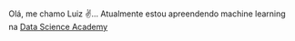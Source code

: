 Olá, me chamo Luiz :v:...
Atualmente estou apreendendo machine learning na [Data Science Academy](https://www.datascienceacademy.com.br/start)
